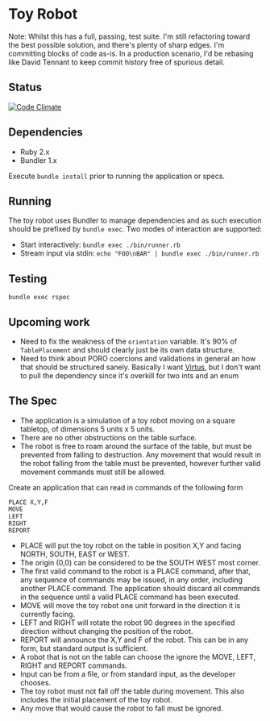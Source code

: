 # Toy Robot

Note: Whilst this has a full, passing, test suite. I'm still refactoring toward
the best possible solution, and there's plenty of sharp edges. I'm committing blocks
of code as-is. In a production scenario, I'd be rebasing like David Tennant to
keep commit history free of spurious detail.

## Status

[![Code Climate](https://codeclimate.com/github/bentheax/toy_robot/badges/gpa.svg)](https://codeclimate.com/github/bentheax/toy_robot)

## Dependencies

- Ruby 2.x
- Bundler 1.x

Execute `bundle install` prior to running the application or specs.

## Running

The toy robot uses Bundler to manage dependencies and as such execution should
be prefixed by `bundle exec`. Two modes of interaction are supported:

- Start interactively: `bundle exec ./bin/runner.rb`
- Stream input via stdin: `echo "FOO\nBAR" | bundle exec ./bin/runner.rb` 

## Testing

```
bundle exec rspec
```

## Upcoming work

- Need to fix the weakness of the `orientation` variable. It's 90% of
    `TablePlacement` and should clearly just be its own data structure.
- Need to think about PORO coercions and validations in general an how that
    should be structured sanely. Basically I want
    [Virtus](https://github.com/solnic/virtus), but I don't want to pull the
    dependency since it's overkill for two ints and an enum

## The Spec

- The application is a simulation of a toy robot moving on a square tabletop, of dimensions 5 units x 5 units.
- There are no other obstructions on the table surface.
- The robot is free to roam around the surface of the table, but must be prevented from falling to destruction. Any movement
that would result in the robot falling from the table must be prevented, however further valid movement commands must still
be allowed.

Create an application that can read in commands of the following form

    PLACE X,Y,F
    MOVE
    LEFT
    RIGHT
    REPORT

- PLACE will put the toy robot on the table in position X,Y and facing NORTH, SOUTH, EAST or WEST.
- The origin (0,0) can be considered to be the SOUTH WEST most corner.
- The first valid command to the robot is a PLACE command, after that, any sequence of commands may be issued, in any order, including another PLACE command. The application should discard all commands in the sequence until a valid PLACE command has been executed.
- MOVE will move the toy robot one unit forward in the direction it is currently facing.
- LEFT and RIGHT will rotate the robot 90 degrees in the specified direction without changing the position of the robot.
- REPORT will announce the X,Y and F of the robot. This can be in any form, but standard output is sufficient.
- A robot that is not on the table can choose the ignore the MOVE, LEFT, RIGHT and REPORT commands.
- Input can be from a file, or from standard input, as the developer chooses.
- The toy robot must not fall off the table during movement. This also includes the initial placement of the toy robot.
- Any move that would cause the robot to fall must be ignored.
